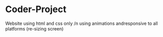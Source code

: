 # Coder-Project
Website using html and css only
/n
using animations andresponsive to all platforms (re-sizing screen)
